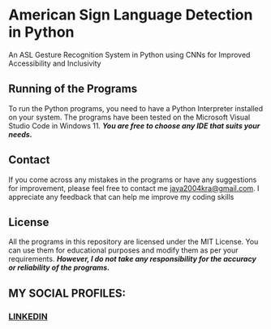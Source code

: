 # American Sign Language Detection in Python
An ASL Gesture Recognition System in Python using CNNs for Improved Accessibility and Inclusivity


## Running of the Programs
To run the Python programs, you need to have a Python Interpreter installed on your system. The programs have been tested on the Microsoft Visual Studio Code in Windows 11. ***You are free to choose any IDE that suits your needs.***

## Contact
If you come across any mistakes in the programs or have any suggestions for improvement, please feel free to contact me <jaya2004kra@gmail.com>. I appreciate any feedback that can help me improve my coding skills

## License
All the programs in this repository are licensed under the MIT License. You can use them for educational purposes and modify them as per your requirements. ***However, I do not take any responsibility for the accuracy or reliability of the programs.***

## MY SOCIAL PROFILES:
### [LINKEDIN](https://www.linkedin.com/in/jayashrek/)
